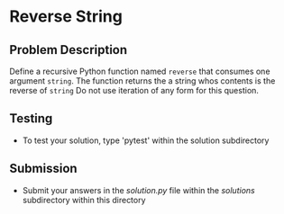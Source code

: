 # Reverse String       

## Problem Description
Define a recursive Python function named `reverse` that consumes one argument `string`. The function returns the a string whos contents is the reverse of `string` Do not use iteration of any form for this question.

## Testing
* To test your solution, type 'pytest' within the solution subdirectory

## Submission
* Submit your answers in the *solution.py* file within the *solutions* subdirectory within this directory
